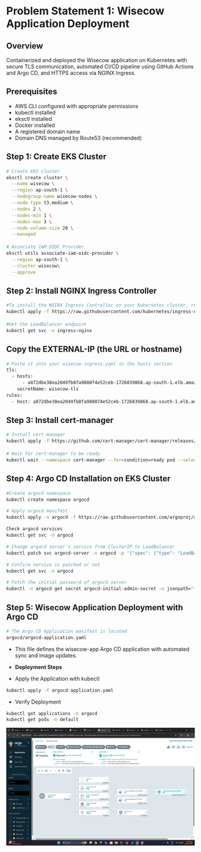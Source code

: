 # Problem Statement 1: Wisecow Application Deployment

## Overview
Containerized and deployed the Wisecow application on Kubernetes with secure TLS communication, automated CI/CD pipeline using GitHub Actions and Argo CD, and HTTPS access via NGINX Ingress.

## Prerequisites
- AWS CLI configured with appropriate permissions
- kubectl installed
- eksctl installed
- Docker installed
- A registered domain name
- Domain DNS managed by Route53 (recommended)

## Step 1: Create EKS Cluster
```bash
# Create EKS cluster
eksctl create cluster \
  --name wisecow \
  --region ap-south-1 \
  --nodegroup-name wisecow-nodes \
  --node-type t3.medium \
  --nodes 2 \
  --nodes-min 1 \
  --nodes-max 3 \
  --node-volume-size 20 \
  --managed

# Associate IAM OIDC Provider
eksctl utils associate-iam-oidc-provider \
  --region ap-south-1 \
  --cluster wisecow\
  --approve
```

## Step 2: Install NGINX Ingress Controller 
```bash
#To install the NGINX Ingress Controller on your Kubernetes cluster, run:
kubectl apply -f https://raw.githubusercontent.com/kubernetes/ingress-nginx/main/deploy/static/provider/cloud/deploy.yaml

#Get the LoadBalancer endpoint
kubectl get svc -n ingress-nginx
```
## Copy the EXTERNAL-IP (the URL or hostname)
```bash
# Paste it into your wisecow-ingress.yaml in the hosts section
tls:
  - hosts:
      - a872dbe38ea2049fb8fa988074e52ceb-1726839868.ap-south-1.elb.amazonaws.com  # Paste your NGINX Ingress Controller LoadBalancer endpoint here
    secretName: wisecow-tls
rules:
  - host: a872dbe38ea2049fb8fa988074e52ceb-1726839868.ap-south-1.elb.amazonaws.com  # Paste your NGINX Ingress Controller LoadBalancer endpoint here
```

## Step 3: Install cert-manager
```bash
# Install cert-manager
kubectl apply -f https://github.com/cert-manager/cert-manager/releases/download/v1.13.0/cert-manager.yaml

# Wait for cert-manager to be ready
kubectl wait --namespace cert-manager --for=condition=ready pod --selector=app=cert-manager --timeout=90s
```

## Step 4: Argo CD Installation on EKS Cluster
```bash
#Create argocd namespace
kubectl create namespace argocd
```
```bash
# Apply argocd manifest
kubectl apply -n argocd -f https://raw.githubusercontent.com/argoproj/argo-cd/stable/manifests/install.yaml
```
```bash
Check argocd services
kubectl get svc -n argocd
```
```bash
# Change argocd server's service from ClusterIP to LoadBalancer
kubectl patch svc argocd-server -n argocd -p '{"spec": {"type": "LoadBalancer"}}'
```
```bash
# Confirm service is patched or not
kubectl get svc -n argocd
```
```bash
# Fetch the initial password of argocd server
kubectl -n argocd get secret argocd-initial-admin-secret -o jsonpath="{.data.password}" | base64 -d; echo
```

## Step 5: Wisecow Application Deployment with Argo CD
```bash
# The Argo CD Application manifest is located 
argocd/argocd-application.yaml
```
- This file defines the wisecow-app Argo CD application with automated sync and image updates.

- **Deployment Steps**
- Apply the Application with kubectl
```bash
kubectl apply -f argocd-application.yaml
```
- Verify Deployment
```bash
kubectl get applications -n argocd
kubectl get pods -n default
```
![argocd-ui](Assests/Argo_UI.png)



